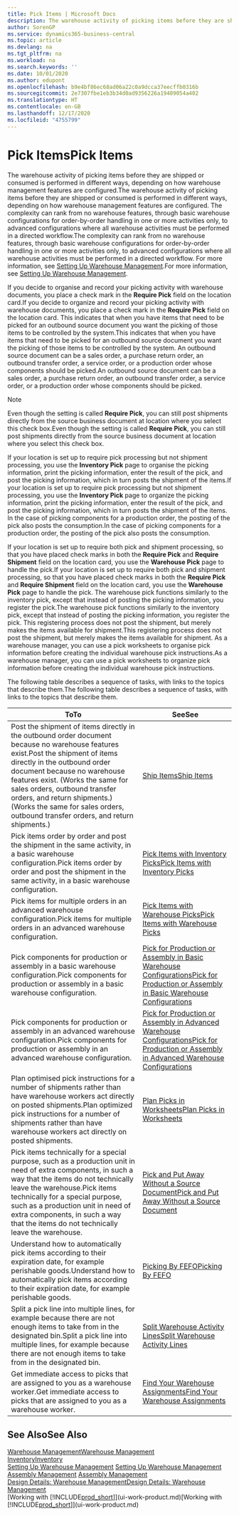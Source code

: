 ```yaml
---
title: Pick Items | Microsoft Docs
description: The warehouse activity of picking items before they are shipped or consumed is performed in different ways, depending on how warehouse management features are configured. The setup complexity can rank from no warehouse features, through basic warehouse configurations for order-by-order handling in one or more activities only, to advanced configurations where all warehouse activities must be performed in a directed workflow.
author: SorenGP
ms.service: dynamics365-business-central
ms.topic: article
ms.devlang: na
ms.tgt_pltfrm: na
ms.workload: na
ms.search.keywords: ''
ms.date: 10/01/2020
ms.author: edupont
ms.openlocfilehash: b9e4bf86ec68ad06a22c0a9dcca37eecffb0316b
ms.sourcegitcommit: 2e7307fbe1eb3b34d0ad9356226a19409054a402
ms.translationtype: HT
ms.contentlocale: en-GB
ms.lasthandoff: 12/17/2020
ms.locfileid: "4755799"
---
```

# <a name="pick-items"></a><span data-ttu-id="341c8-104">Pick Items</span><span class="sxs-lookup"><span data-stu-id="341c8-104">Pick Items</span></span>

<span data-ttu-id="341c8-105">The warehouse activity of picking items before they are shipped or consumed is performed in different ways, depending on how warehouse management features are configured.</span><span class="sxs-lookup"><span data-stu-id="341c8-105">The warehouse activity of picking items before they are shipped or consumed is performed in different ways, depending on how warehouse management features are configured.</span></span> <span data-ttu-id="341c8-106">The complexity can rank from no warehouse features, through basic warehouse configurations for order-by-order handling in one or more activities only, to advanced configurations where all warehouse activities must be performed in a directed workflow.</span><span class="sxs-lookup"><span data-stu-id="341c8-106">The complexity can rank from no warehouse features, through basic warehouse configurations for order-by-order handling in one or more activities only, to advanced configurations where all warehouse activities must be performed in a directed workflow.</span></span> <span data-ttu-id="341c8-107">For more information, see [Setting Up Warehouse Management](warehouse-setup-warehouse.md).</span><span class="sxs-lookup"><span data-stu-id="341c8-107">For more information, see [Setting Up Warehouse Management](warehouse-setup-warehouse.md).</span></span>

<span data-ttu-id="341c8-108">If you decide to organise and record your picking activity with warehouse documents, you place a check mark in the **Require Pick** field on the location card.</span><span class="sxs-lookup"><span data-stu-id="341c8-108">If you decide to organize and record your picking activity with warehouse documents, you place a check mark in the **Require Pick** field on the location card.</span></span> <span data-ttu-id="341c8-109">This indicates that when you have items that need to be picked for an outbound source document you want the picking of those items to be controlled by the system.</span><span class="sxs-lookup"><span data-stu-id="341c8-109">This indicates that when you have items that need to be picked for an outbound source document you want the picking of those items to be controlled by the system.</span></span> <span data-ttu-id="341c8-110">An outbound source document can be a sales order, a purchase return order, an outbound transfer order, a service order, or a production order whose components should be picked.</span><span class="sxs-lookup"><span data-stu-id="341c8-110">An outbound source document can be a sales order, a purchase return order, an outbound transfer order, a service order, or a production order whose components should be picked.</span></span>

> [!NOTE]
> <span data-ttu-id="341c8-111">Even though the setting is called **Require Pick**, you can still post shipments directly from the source business document at location where you select this check box.</span><span class="sxs-lookup"><span data-stu-id="341c8-111">Even though the setting is called **Require Pick**, you can still post shipments directly from the source business document at location where you select this check box.</span></span>

<span data-ttu-id="341c8-112">If your location is set up to require pick processing but not shipment processing, you use the **Inventory Pick** page to organise the picking information, print the picking information, enter the result of the pick, and post the picking information, which in turn posts the shipment of the items.</span><span class="sxs-lookup"><span data-stu-id="341c8-112">If your location is set up to require pick processing but not shipment processing, you use the **Inventory Pick** page to organize the picking information, print the picking information, enter the result of the pick, and post the picking information, which in turn posts the shipment of the items.</span></span> <span data-ttu-id="341c8-113">In the case of picking components for a production order, the posting of the pick also posts the consumption.</span><span class="sxs-lookup"><span data-stu-id="341c8-113">In the case of picking components for a production order, the posting of the pick also posts the consumption.</span></span>

<span data-ttu-id="341c8-114">If your location is set up to require both pick and shipment processing, so that you have placed check marks in both the **Require Pick** and **Require Shipment** field on the location card, you use the **Warehouse Pick** page to handle the pick.</span><span class="sxs-lookup"><span data-stu-id="341c8-114">If your location is set up to require both pick and shipment processing, so that you have placed check marks in both the **Require Pick** and **Require Shipment** field on the location card, you use the **Warehouse Pick** page to handle the pick.</span></span> <span data-ttu-id="341c8-115">The warehouse pick functions similarly to the inventory pick, except that instead of posting the picking information, you register the pick.</span><span class="sxs-lookup"><span data-stu-id="341c8-115">The warehouse pick functions similarly to the inventory pick, except that instead of posting the picking information, you register the pick.</span></span> <span data-ttu-id="341c8-116">This registering process does not post the shipment, but merely makes the items available for shipment.</span><span class="sxs-lookup"><span data-stu-id="341c8-116">This registering process does not post the shipment, but merely makes the items available for shipment.</span></span> <span data-ttu-id="341c8-117">As a warehouse manager, you can use a pick worksheets to organise pick information before creating the individual warehouse pick instructions.</span><span class="sxs-lookup"><span data-stu-id="341c8-117">As a warehouse manager, you can use a pick worksheets to organize pick information before creating the individual warehouse pick instructions.</span></span>

<span data-ttu-id="341c8-118">The following table describes a sequence of tasks, with links to the topics that describe them.</span><span class="sxs-lookup"><span data-stu-id="341c8-118">The following table describes a sequence of tasks, with links to the topics that describe them.</span></span>   

|<span data-ttu-id="341c8-119">**To**</span><span class="sxs-lookup"><span data-stu-id="341c8-119">**To**</span></span>|<span data-ttu-id="341c8-120">**See**</span><span class="sxs-lookup"><span data-stu-id="341c8-120">**See**</span></span>|
|------------|-------------|  
|<span data-ttu-id="341c8-121">Post the shipment of items directly in the outbound order document because no warehouse features exist.</span><span class="sxs-lookup"><span data-stu-id="341c8-121">Post the shipment of items directly in the outbound order document because no warehouse features exist.</span></span> <span data-ttu-id="341c8-122">(Works the same for sales orders, outbound transfer orders, and return shipments.)</span><span class="sxs-lookup"><span data-stu-id="341c8-122">(Works the same for sales orders, outbound transfer orders, and return shipments.)</span></span>|[<span data-ttu-id="341c8-123">Ship Items</span><span class="sxs-lookup"><span data-stu-id="341c8-123">Ship Items</span></span>](warehouse-how-ship-items.md)|  
|<span data-ttu-id="341c8-124">Pick items order by order and post the shipment in the same activity, in a basic warehouse configuration.</span><span class="sxs-lookup"><span data-stu-id="341c8-124">Pick items order by order and post the shipment in the same activity, in a basic warehouse configuration.</span></span>|[<span data-ttu-id="341c8-125">Pick Items with Inventory Picks</span><span class="sxs-lookup"><span data-stu-id="341c8-125">Pick Items with Inventory Picks</span></span>](warehouse-how-to-pick-items-with-inventory-picks.md)|
|<span data-ttu-id="341c8-126">Pick items for multiple orders in an advanced warehouse configuration.</span><span class="sxs-lookup"><span data-stu-id="341c8-126">Pick items for multiple orders in an advanced warehouse configuration.</span></span>|[<span data-ttu-id="341c8-127">Pick Items with Warehouse Picks</span><span class="sxs-lookup"><span data-stu-id="341c8-127">Pick Items with Warehouse Picks</span></span>](warehouse-how-to-pick-items-for-warehouse-shipment.md)|  
|<span data-ttu-id="341c8-128">Pick components for production or assembly in a basic warehouse configuration.</span><span class="sxs-lookup"><span data-stu-id="341c8-128">Pick components for production or assembly in a basic warehouse configuration.</span></span>|[<span data-ttu-id="341c8-129">Pick for Production or Assembly in Basic Warehouse Configurations</span><span class="sxs-lookup"><span data-stu-id="341c8-129">Pick for Production or Assembly in Basic Warehouse Configurations</span></span>](warehouse-how-to-pick-for-production.md)|
|<span data-ttu-id="341c8-130">Pick components for production or assembly in an advanced warehouse configuration.</span><span class="sxs-lookup"><span data-stu-id="341c8-130">Pick components for production or assembly in an advanced warehouse configuration.</span></span>|[<span data-ttu-id="341c8-131">Pick for Production or Assembly in Advanced Warehouse Configurations</span><span class="sxs-lookup"><span data-stu-id="341c8-131">Pick for Production or Assembly in Advanced Warehouse Configurations</span></span>](warehouse-how-to-pick-for-internal-operations-in-advanced-warehousing.md)|  
|<span data-ttu-id="341c8-132">Plan optimised pick instructions for a number of shipments rather than have warehouse workers act directly on posted shipments.</span><span class="sxs-lookup"><span data-stu-id="341c8-132">Plan optimized pick instructions for a number of shipments rather than have warehouse workers act directly on posted shipments.</span></span>|[<span data-ttu-id="341c8-133">Plan Picks in Worksheets</span><span class="sxs-lookup"><span data-stu-id="341c8-133">Plan Picks in Worksheets</span></span>](warehouse-how-to-plan-picks-in-worksheets.md)|  
|<span data-ttu-id="341c8-134">Pick items technically for a special purpose, such as a production unit in need of extra components, in such a way that the items do not technically leave the warehouse.</span><span class="sxs-lookup"><span data-stu-id="341c8-134">Pick items technically for a special purpose, such as a production unit in need of extra components, in such a way that the items do not technically leave the warehouse.</span></span>|[<span data-ttu-id="341c8-135">Pick and Put Away Without a Source Document</span><span class="sxs-lookup"><span data-stu-id="341c8-135">Pick and Put Away Without a Source Document</span></span>](warehouse-how-to-create-put-aways-from-internal-put-aways.md)|
|<span data-ttu-id="341c8-136">Understand how to automatically pick items according to their expiration date, for example perishable goods.</span><span class="sxs-lookup"><span data-stu-id="341c8-136">Understand how to automatically pick items according to their expiration date, for example perishable goods.</span></span>|[<span data-ttu-id="341c8-137">Picking By FEFO</span><span class="sxs-lookup"><span data-stu-id="341c8-137">Picking By FEFO</span></span>](warehouse-picking-by-fefo.md)|
|<span data-ttu-id="341c8-138">Split a pick line into multiple lines, for example because there are not enough items to take from in the designated bin.</span><span class="sxs-lookup"><span data-stu-id="341c8-138">Split a pick line into multiple lines, for example because there are not enough items to take from in the designated bin.</span></span>|[<span data-ttu-id="341c8-139">Split Warehouse Activity Lines</span><span class="sxs-lookup"><span data-stu-id="341c8-139">Split Warehouse Activity Lines</span></span>](warehouse-how-to-split-warehouse-activity-lines.md)|
|<span data-ttu-id="341c8-140">Get immediate access to picks that are assigned to you as a warehouse worker.</span><span class="sxs-lookup"><span data-stu-id="341c8-140">Get immediate access to picks that are assigned to you as a warehouse worker.</span></span>|[<span data-ttu-id="341c8-141">Find Your Warehouse Assignments</span><span class="sxs-lookup"><span data-stu-id="341c8-141">Find Your Warehouse Assignments</span></span>](warehouse-how-to-find-your-warehouse-assignments.md)|  

## <a name="see-also"></a><span data-ttu-id="341c8-142">See Also</span><span class="sxs-lookup"><span data-stu-id="341c8-142">See Also</span></span>  
[<span data-ttu-id="341c8-143">Warehouse Management</span><span class="sxs-lookup"><span data-stu-id="341c8-143">Warehouse Management</span></span>](warehouse-manage-warehouse.md)  
[<span data-ttu-id="341c8-144">Inventory</span><span class="sxs-lookup"><span data-stu-id="341c8-144">Inventory</span></span>](inventory-manage-inventory.md)  
<span data-ttu-id="341c8-145">[Setting Up Warehouse Management](warehouse-setup-warehouse.md)   </span><span class="sxs-lookup"><span data-stu-id="341c8-145">[Setting Up Warehouse Management](warehouse-setup-warehouse.md)   </span></span>  
<span data-ttu-id="341c8-146">[Assembly Management](assembly-assemble-items.md)  </span><span class="sxs-lookup"><span data-stu-id="341c8-146">[Assembly Management](assembly-assemble-items.md)  </span></span>  
[<span data-ttu-id="341c8-147">Design Details: Warehouse Management</span><span class="sxs-lookup"><span data-stu-id="341c8-147">Design Details: Warehouse Management</span></span>](design-details-warehouse-management.md)  
<span data-ttu-id="341c8-148">[Working with [!INCLUDE[prod_short](includes/prod_short.md)]](ui-work-product.md)</span><span class="sxs-lookup"><span data-stu-id="341c8-148">[Working with [!INCLUDE[prod_short](includes/prod_short.md)]](ui-work-product.md)</span></span>
